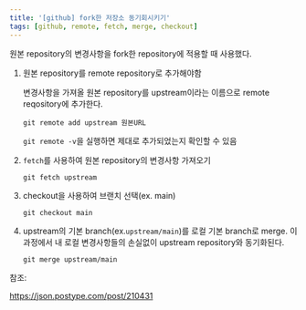 ```yaml
---
title: '[github] fork한 저장소 동기회시키기'
tags: [github, remote, fetch, merge, checkout]
---
```


원본 repository의 변경사항을 fork한 repository에 적용할 때 사용했다.

1. 원본 repository를 remote repository로 추가해야함

   변경사항을 가져올 원본 repository를 upstream이라는 이름으로 remote reqository에 추가한다.

   ```
   git remote add upstream 원본URL
   ```

   `git remote -v`을 실행하면 제대로 추가되었는지 확인할 수 있음

2. `fetch`를 사용하여 원본 repository의 변경사항 가져오기

   ```
   git fetch upstream
   ```

3. checkout을 사용하여 브랜치 선택(ex. main)

   ```
   git checkout main
   ```

4. upstream의 기본 branch(ex.`upstream/main`)를 로컬 기본 branch로 merge. 이 과정에서 내 로컬 변경사항들의 손실없이 upstream repository와 동기화된다.

   ```
   git merge upstream/main
   ```

참조:

[https://docs.github.com/en/free-pro-team@latest/github/collaborating-with-issues-and-pull-requests/syncing-a-fork]: https://docs.github.com/en/free-pro-team@latest/github/collaborating-with-issues-and-pull-requests/syncing-a-fork
[https://docs.github.com/en/free-pro-team@latest/github/collaborating-with-issues-and-pull-requests/configuring-a-remote-for-a-fork]: https://docs.github.com/en/free-pro-team@latest/github/collaborating-with-issues-and-pull-requests/configuring-a-remote-for-a-fork

[ https://json.postype.com/post/210431 ](https://json.postype.com/post/210431)
